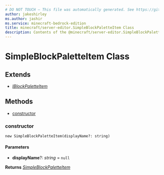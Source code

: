 ```yaml
---
# DO NOT TOUCH — This file was automatically generated. See https://github.com/mojang/minecraftapidocsgenerator to modify descriptions, examples, etc.
author: jakeshirley
ms.author: jashir
ms.service: minecraft-bedrock-edition
title: minecraft/server-editor.SimpleBlockPaletteItem Class
description: Contents of the @minecraft/server-editor.SimpleBlockPaletteItem class.
---
```

# SimpleBlockPaletteItem Class

## Extends
- [*IBlockPaletteItem*](IBlockPaletteItem.md)

## Methods
- [constructor](#constructor)

### **constructor**
`
new SimpleBlockPaletteItem(displayName?: string)
`

#### **Parameters**
- **displayName**?: *string* = `null`

**Returns** [*SimpleBlockPaletteItem*](SimpleBlockPaletteItem.md)
